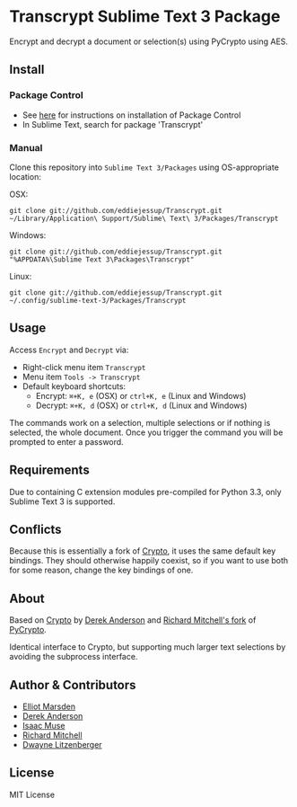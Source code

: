 Transcrypt Sublime Text 3 Package
=================================
Encrypt and decrypt a document or selection(s) using PyCrypto using AES.

Install
-------
### Package Control
- See [here](http://wbond.net/sublime_packages/package_control) for instructions on installation of Package Control
- In Sublime Text, search for package 'Transcrypt'

### Manual
Clone this repository into `Sublime Text 3/Packages` using OS-appropriate location:

OSX:

    git clone git://github.com/eddiejessup/Transcrypt.git ~/Library/Application\ Support/Sublime\ Text\ 3/Packages/Transcrypt

Windows:

    git clone git://github.com/eddiejessup/Transcrypt.git "%APPDATA%\Sublime Text 3\Packages\Transcrypt"

Linux:

    git clone git://github.com/eddiejessup/Transcrypt.git ~/.config/sublime-text-3/Packages/Transcrypt

Usage
-----
Access `Encrypt` and `Decrypt` via:

- Right-click menu item `Transcrypt`
- Menu item `Tools -> Transcrypt`
- Default keyboard shortcuts:
  - Encrypt: `⌘+K, e` (OSX) or `ctrl+K, e` (Linux and Windows)
  - Decrypt: `⌘+K, d` (OSX) or `ctrl+K, d` (Linux and Windows)

The commands work on a selection, multiple selections or if nothing is selected, the whole document. Once you trigger the command you will be prompted to enter a password.

Requirements
------------
Due to containing C extension modules pre-compiled for Python 3.3, only Sublime Text 3 is supported.

Conflicts
------
Because this is essentially a fork of [Crypto](https://github.com/mediaupstream/SublimeText-Crypto), it uses the same default key bindings. They should otherwise happily coexist, so if you want to use both for some reason, change the key bindings of one.

About
-----
Based on [Crypto](https://github.com/mediaupstream/SublimeText-Crypto) by [Derek Anderson](https://github.com/mediaupstream) and [Richard Mitchell's fork](https://github.com/mitchellrj/pycrypto) of [PyCrypto](https://github.com/dlitz/pycrypto).

Identical interface to Crypto, but supporting much larger text selections by avoiding the subprocess interface.

Author & Contributors
---------------------
- [Elliot Marsden](https://github.com/eddiejessup)
- [Derek Anderson](http://twitter.com/derekanderson)
- [Isaac Muse](https://github.com/facelessuser)
- [Richard Mitchell](https://github.com/mitchellrj)
- [Dwayne Litzenberger](https://github.com/dlitz)

License
-------
MIT License
